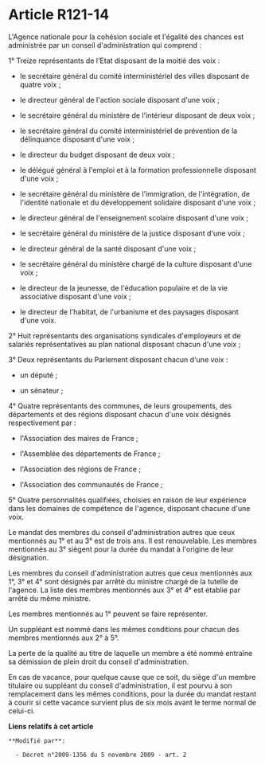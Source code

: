 # Article R121-14

L'Agence nationale pour la cohésion sociale et l'égalité des chances est administrée par un conseil d'administration qui
comprend :

1° Treize représentants de l'Etat disposant de la moitié des voix :

- le secrétaire général du comité interministériel des villes disposant de quatre voix ;

- le directeur général de l'action sociale disposant d'une voix ;

- le secrétaire général du ministère de l'intérieur disposant de deux voix ;

- le secrétaire général du comité interministériel de prévention de la délinquance disposant d'une voix ;

- le directeur du budget disposant de deux voix ;

- le délégué général à l'emploi et à la formation professionnelle disposant d'une voix ;

- le secrétaire général du ministère de l'immigration, de l'intégration, de l'identité nationale et du développement
solidaire disposant d'une voix ;

- le directeur général de l'enseignement scolaire disposant d'une voix ;

- le secrétaire général du ministère de la justice disposant d'une voix ;

- le directeur général de la santé disposant d'une voix ;

- le secrétaire général du ministère chargé de la culture disposant d'une voix ;

- le directeur de la jeunesse, de l'éducation populaire et de la vie associative disposant d'une voix ;

- le directeur de l'habitat, de l'urbanisme et des paysages disposant d'une voix.

2° Huit représentants des organisations syndicales d'employeurs et de salariés représentatives au plan national disposant
chacun d'une voix ;

3° Deux représentants du Parlement disposant chacun d'une voix :

- un député ;

- un sénateur ;

4° Quatre représentants des communes, de leurs groupements, des départements et des régions disposant chacun d'une voix
désignés respectivement par :

- l'Association des maires de France ;

- l'Assemblée des départements de France ;

- l'Association des régions de France ;

- l'Association des communautés de France ;

5° Quatre personnalités qualifiées, choisies en raison de leur expérience dans les domaines de compétence de l'agence,
disposant chacune d'une voix.

Le mandat des membres du conseil d'administration autres que ceux mentionnés au 1° et au 3° est de trois ans. Il est
renouvelable. Les membres mentionnés au 3° siègent pour la durée du mandat à l'origine de leur désignation.

Les membres du conseil d'administration autres que ceux mentionnés aux 1°, 3° et 4° sont désignés par arrêté du ministre
chargé de la tutelle de l'agence. La liste des membres mentionnés aux 3° et 4° est établie par arrêté du même ministre.

Les membres mentionnés au 1° peuvent se faire représenter.

Un suppléant est nommé dans les mêmes conditions pour chacun des membres mentionnés aux 2° à 5°.

La perte de la qualité au titre de laquelle un membre a été nommé entraîne sa démission de plein droit du conseil
d'administration.

En cas de vacance, pour quelque cause que ce soit, du siège d'un membre titulaire ou suppléant du conseil d'administration,
il est pourvu à son remplacement dans les mêmes conditions, pour la durée du mandat restant à courir si cette vacance
survient plus de six mois avant le terme normal de celui-ci.

**Liens relatifs à cet article**

	**Modifié par**:

	  - Décret n°2009-1356 du 5 novembre 2009 - art. 2
